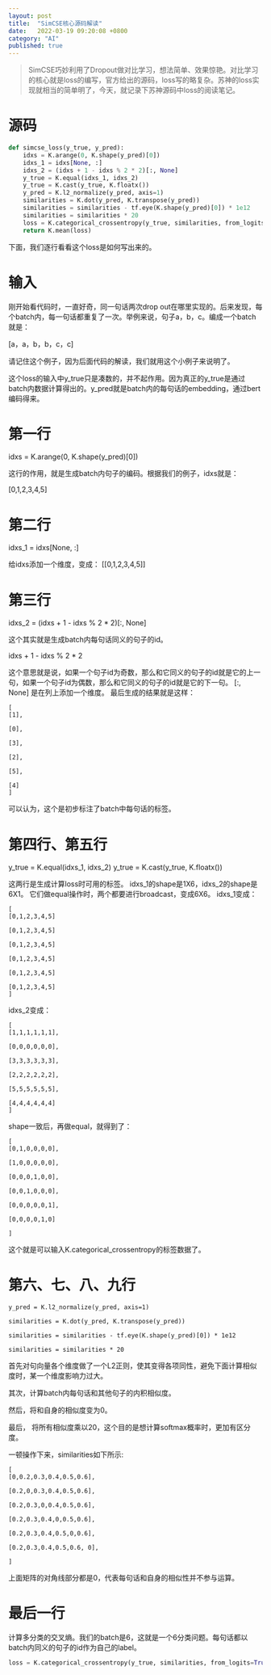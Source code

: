 ```yaml
---
layout: post
title:  "SimCSE核心源码解读"
date:   2022-03-19 09:20:08 +0800
category: "AI"
published: true
---
```


> SimCSE巧妙利用了Dropout做对比学习，想法简单、效果惊艳。对比学习的核心就是loss的编写，官方给出的源码，loss写的略复杂。苏神的loss实现就相当的简单明了，今天，就记录下苏神源码中loss的阅读笔记。

# 源码
```python
def simcse_loss(y_true, y_pred):
    idxs = K.arange(0, K.shape(y_pred)[0])
    idxs_1 = idxs[None, :]
    idxs_2 = (idxs + 1 - idxs % 2 * 2)[:, None]
    y_true = K.equal(idxs_1, idxs_2)
    y_true = K.cast(y_true, K.floatx())
    y_pred = K.l2_normalize(y_pred, axis=1)
    similarities = K.dot(y_pred, K.transpose(y_pred))
    similarities = similarities - tf.eye(K.shape(y_pred)[0]) * 1e12
    similarities = similarities * 20
    loss = K.categorical_crossentropy(y_true, similarities, from_logits=True)
    return K.mean(loss)

```
下面，我们逐行看看这个loss是如何写出来的。

# 输入
刚开始看代码时，一直好奇，同一句话两次drop out在哪里实现的。后来发现，每个batch内，每一句话都重复了一次。举例来说，句子a，b，c。编成一个batch就是：

[a，a，b，b，c，c]

请记住这个例子，因为后面代码的解读，我们就用这个小例子来说明了。

这个loss的输入中y_true只是凑数的，并不起作用。因为真正的y_true是通过batch内数据计算得出的。y_pred就是batch内的每句话的embedding，通过bert编码得来。

# 第一行
idxs = K.arange(0, K.shape(y_pred)[0])

这行的作用，就是生成batch内句子的编码。根据我们的例子，idxs就是：

[0,1,2,3,4,5]

# 第二行

idxs_1 = idxs[None, :]

给idxs添加一个维度，变成：
[[0,1,2,3,4,5]]

# 第三行

idxs_2 = (idxs + 1 - idxs % 2 * 2)[:, None]

这个其实就是生成batch内每句话同义的句子的id。

idxs + 1 - idxs % 2 * 2

这个意思就是说，如果一个句子id为奇数，那么和它同义的句子的id就是它的上一句，如果一个句子id为偶数，那么和它同义的句子的id就是它的下一句。
[:, None] 是在列上添加一个维度。
最后生成的结果就是这样：
```
[
[1],

[0],

[3],

[2],

[5],

[4]
]
```
可以认为，这个是初步标注了batch中每句话的标签。

# 第四行、第五行

y_true = K.equal(idxs_1, idxs_2)
y_true = K.cast(y_true, K.floatx())

这两行是生成计算loss时可用的标签。
idxs_1的shape是1X6，idxs_2的shape是6X1。
它们做equal操作时，两个都要进行broadcast，变成6X6。
idxs_1变成：
```
[
[0,1,2,3,4,5]

[0,1,2,3,4,5]

[0,1,2,3,4,5]

[0,1,2,3,4,5]

[0,1,2,3,4,5]

[0,1,2,3,4,5]
]
```
idxs_2变成：
```
[
[1,1,1,1,1,1],

[0,0,0,0,0,0],

[3,3,3,3,3,3],

[2,2,2,2,2,2],

[5,5,5,5,5,5],

[4,4,4,4,4,4]
]
```

shape一致后，再做equal，就得到了：
```
[
[0,1,0,0,0,0],

[1,0,0,0,0,0],

[0,0,0,1,0,0],

[0,0,1,0,0,0],

[0,0,0,0,0,1],

[0,0,0,0,1,0]

]

```
这个就是可以输入K.categorical_crossentropy的标签数据了。



# 第六、七、八、九行
```
y_pred = K.l2_normalize(y_pred, axis=1)

similarities = K.dot(y_pred, K.transpose(y_pred))

similarities = similarities - tf.eye(K.shape(y_pred)[0]) * 1e12

similarities = similarities * 20
```

首先对句向量各个维度做了一个L2正则，使其变得各项同性，避免下面计算相似度时，某一个维度影响力过大。

其次，计算batch内每句话和其他句子的内积相似度。

然后，将和自身的相似度变为0。

最后， 将所有相似度乘以20，这个目的是想计算softmax概率时，更加有区分度。

一顿操作下来，similarities如下所示:
```
[
[0,0.2,0.3,0.4,0.5,0.6],

[0.2,0,0.3,0.4,0.5,0.6],

[0.2,0.3,0,0.4,0.5,0.6],

[0.2,0.3,0.4,0,0.5,0.6],

[0.2,0.3,0.4,0.5,0,0.6],

[0.2,0.3,0.4,0.5,0.6, 0],

]
```
上面矩阵的对角线部分都是0，代表每句话和自身的相似性并不参与运算。


# 最后一行

计算多分类的交叉熵。我们的batch是6，这就是一个6分类问题。每句话都以batch内同义的句子的id作为自己的label。

```python
loss = K.categorical_crossentropy(y_true, similarities, from_logits=True)
```













